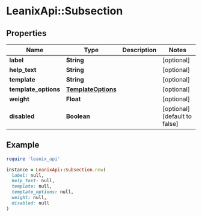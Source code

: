 # LeanixApi::Subsection

## Properties

| Name | Type | Description | Notes |
| ---- | ---- | ----------- | ----- |
| **label** | **String** |  | [optional] |
| **help_text** | **String** |  | [optional] |
| **template** | **String** |  | [optional] |
| **template_options** | [**TemplateOptions**](TemplateOptions.md) |  | [optional] |
| **weight** | **Float** |  | [optional] |
| **disabled** | **Boolean** |  | [optional][default to false] |

## Example

```ruby
require 'leanix_api'

instance = LeanixApi::Subsection.new(
  label: null,
  help_text: null,
  template: null,
  template_options: null,
  weight: null,
  disabled: null
)
```


